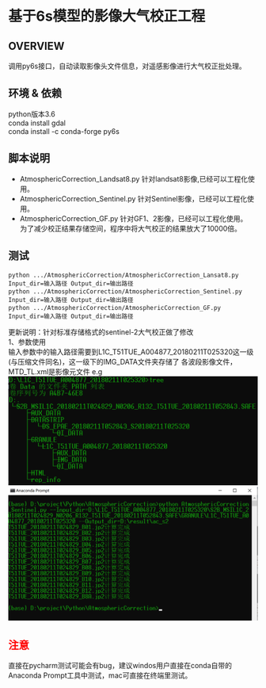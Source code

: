 # 基于6s模型的影像大气校正工程
## OVERVIEW
调用py6s接口，自动读取影像头文件信息，对遥感影像进行大气校正批处理。
## 环境 & 依赖
python版本3.6  
conda install gdal  
conda install -c conda-forge py6s


## 脚本说明

* AtmosphericCorrection_Landsat8.py 针对landsat8影像,已经可以工程化使用。
* AtmosphericCorrection_Sentinel.py 针对Sentinel影像，已经可以工程化使用。
* AtmosphericCorrection_GF.py 针对GF1、2影像，已经可以工程化使用。   
为了减少校正结果存储空间，程序中将大气校正的结果放大了10000倍。


## 测试

```
python .../AtmosphericCorrection/AtmosphericCorrection_Lansat8.py Input_dir=输入路径 Output_dir=输出路径
python .../AtmosphericCorrection/AtmosphericCorrection_Sentinel.py Input_dir=输入路径 Output_dir=输出路径
python .../AtmosphericCorrection/AtmosphericCorrection_GF.py Input_dir=输入路径 Output_dir=输出路径
```
更新说明：针对标准存储格式的sentinel-2大气校正做了修改  
1、参数使用  
输入参数中的输入路径需要到L1C_T51TUE_A004877_20180211T025320这一级(与压缩文件同名)，这一级下的IMG_DATA文件夹存储了
各波段影像文件，MTD_TL.xml是影像元文件
e.g
![](img/sentinel-2_ImageTree.png)![](img/sentinel-2_AC.png)

## <font color=red>注意</font>
直接在pycharm测试可能会有bug，建议windos用户直接在conda自带的Anaconda Prompt工具中测试，mac可直接在终端里测试。
